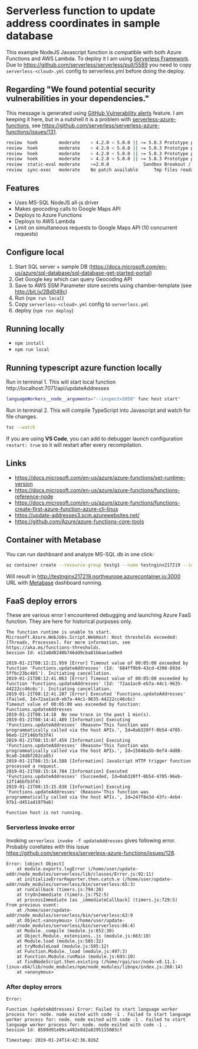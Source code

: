 # Serverless function to update address coordinates in sample database

This example NodeJS Javascript function is compatible with both Azure Functions and AWS Lambda.
To deploy it I am using [Serverless Framework](https://serverless.com).
Due to https://github.com/serverless/serverless/pull/5589 you need to copy `serverless-<cloud>.yml` config to serverless.yml before doing the deploy.

## Regarding "We found potential security vulnerabilities in your dependencies."

This message is generated using [GitHub Vulnerability alerts](https://help.github.com/articles/about-security-alerts-for-vulnerable-dependencies) feature. I am keeping it here, but in a nutshell it is a problem with [serverless-azure-functions](https://github.com/serverless/serverless-azure-functions), see https://github.com/serverless/serverless-azure-functions/issues/131.

```bash
review	hoek		moderate	> 4.2.0 < 5.0.0 || >= 5.0.3	Prototype pollution				https://npmjs.com/advisories/566	serverless-azure-functions>request>hawk>boom>hoek
review	hoek		moderate	> 4.2.0 < 5.0.0 || >= 5.0.3	Prototype pollution				https://npmjs.com/advisories/566	serverless-azure-functions>request>hawk>cryptiles>boom>hoek
review	hoek		moderate	> 4.2.0 < 5.0.0 || >= 5.0.3	Prototype pollution				https://npmjs.com/advisories/566	serverless-azure-functions>request>hawk>hoek
review	hoek		moderate	> 4.2.0 < 5.0.0 || >= 5.0.3	Prototype pollution				https://npmjs.com/advisories/566	serverless-azure-functions>request>hawk>sntp>hoek
review	static-eval	moderate	>=2.0.0				Sandbox Breakout / Arbitrary Code Execution	https://npmjs.com/advisories/548	serverless-azure-functions>jsonpath>static-eval
review	sync-exec	moderate	No patch available		Tmp files readable by other users		https://npmjs.com/advisories/310	serverless-azure-functions>az-login>copy-paste>sync-exec
```

## Features

  * Uses MS-SQL NodeJS all-js driver
  * Makes geocoding calls to Google Maps API
  * Deploys to Azure Functions
  * Deploys to AWS Lambda
  * Limit on simultaneous requests to Google Maps API (10 concurrent requests)

## Configure local

1. Start SQL server + sample DB (https://docs.microsoft.com/en-us/azure/sql-database/sql-database-get-started-portal)
2. Get Google key which can query Geocoding API
3. Save to AWS SSM Parameter store secrets using chamber-template (see http://bit.ly/2Bd049c)
4. Run (`npm run local`)
5. Copy `serverless-<cloud>.yml` config to `serverless.yml`
5. deploy (`npm run deploy`)

## Running locally

  * `npm install`
  * `npm run local`

## Running typescript azure function locally

Run in terminal 1. This will start local function http://localhost:7071/api/updateAddresses

```bash
languageWorkers__node__arguments="--inspect=5858" func host start"
```

Run in terminal 2. This will compile TypeScript into Javascript and watch for file changes.

```bash
tsc --watch
```

If you are using **VS Code**, you can add to debugger launch configuration `restart: true` so it will restart after every recompilation.

## Links

  * https://docs.microsoft.com/en-us/azure/azure-functions/set-runtime-version
  * https://docs.microsoft.com/en-us/azure/azure-functions/functions-reference-node
  * https://docs.microsoft.com/en-us/azure/azure-functions/functions-create-first-azure-function-azure-cli-linux
  * https://update-addresses3.scm.azurewebsites.net/
  * https://github.com/Azure/azure-functions-core-tools

## Container with Metabase

You can run dashboard and analyze MS-SQL db in one click: 

```bash
az container create --resource-group testg1 --name testnginx217219 --image metabase/metabase --cpu 2 --memory 4 --dns-name-label testnginx217219 --ports 3000
```

Will result in http://testnginx217219.northeurope.azurecontainer.io:3000 URL with [Metabase](https://metabase.com) dashboard running.

## FaaS deploy errors

These are various error I encountered debugging and launching Azure FaaS function. They are here for historical purposes only.

```
The function runtime is unable to start. Microsoft.Azure.WebJobs.Script.WebHost: Host thresholds exceeded: [Threads, Processes]. For more information, see https://aka.ms/functions-thresholds.
Session Id: e12a0d8240b746dd9cba81bbae1ad9e9
```

```
2019-01-21T08:12:21.959 [Error] Timeout value of 00:05:00 exceeded by function 'Functions.updateAddresses' (Id: '684ff9b9-43cd-4390-893d-5ffbc23bc4b5'). Initiating cancellation.
2019-01-21T08:12:41.063 [Error] Timeout value of 00:05:00 exceeded by function 'Functions.updateAddresses' (Id: '72aa1ac0-eb7a-44c1-9635-44222cc46c6c'). Initiating cancellation.
2019-01-21T08:12:41.287 [Error] Executed 'Functions.updateAddresses' (Failed, Id=72aa1ac0-eb7a-44c1-9635-44222cc46c6c)
Timeout value of 00:05:00 was exceeded by function: Functions.updateAddresses
2019-01-21T08:14:18  No new trace in the past 1 min(s).
2019-01-21T08:14:41.489 [Information] Executing 'Functions.updateAddresses' (Reason='This function was programmatically called via the host APIs.', Id=0ab320ff-0b54-4705-96eb-12f146bfb3f4)
2019-01-21T08:15:07.459 [Information] Executing 'Functions.updateAddresses' (Reason='This function was programmatically called via the host APIs.', Id=15646a5b-0ef4-4d88-9ca0-24d8f282ca85)
2019-01-21T08:15:14.588 [Information] JavaScript HTTP trigger function processed a request.
2019-01-21T08:15:14.784 [Information] Executed 'Functions.updateAddresses' (Succeeded, Id=0ab320ff-0b54-4705-96eb-12f146bfb3f4)
2019-01-21T08:15:15.838 [Information] Executing 'Functions.updateAddresses' (Reason='This function was programmatically called via the host APIs.', Id=247f8e3d-43fc-4eb4-97b1-d451a41979a6)
```

```
Function host is not running.
```

### Serverless invoke error

Invoking `serverless invoke -f updateAddresses` gives following error. Probably corellates with this issue https://github.com/serverless/serverless-azure-functions/issues/128.

```
Error: [object Object]
    at module.exports.logError (/home/user/update-addr/node_modules/serverless/lib/classes/Error.js:92:11)
    at initializeErrorReporter.then.catch.e (/home/user/update-addr/node_modules/serverless/bin/serverless:65:3)
    at runCallback (timers.js:794:20)
    at tryOnImmediate (timers.js:752:5)
    at processImmediate [as _immediateCallback] (timers.js:729:5)
From previous event:
    at /home/user/update-addr/node_modules/serverless/bin/serverless:63:9
    at Object.<anonymous> (/home/user/update-addr/node_modules/serverless/bin/serverless:66:4)
    at Module._compile (module.js:652:30)
    at Object.Module._extensions..js (module.js:663:10)
    at Module.load (module.js:565:32)
    at tryModuleLoad (module.js:505:12)
    at Function.Module._load (module.js:497:3)
    at Function.Module.runMain (module.js:693:10)
    at findNodeScript.then.existing (/home/rgai/usr/node-v8.11.1-linux-x64/lib/node_modules/npm/node_modules/libnpx/index.js:268:14)
    at <anonymous>
 ```

### After deploy errors

```
Error:

Function (updateAddresses) Error: Failed to start language worker process for: node. node exited with code -1 . Failed to start language worker process for: node. node exited with code -1 . Failed to start language worker process for: node. node exited with code -1 .
Session Id: 8509d91e09ca492e8d2a8295115003cf

Timestamp: 2019-01-24T14:42:36.026Z
```
